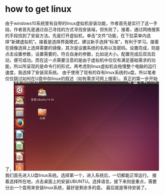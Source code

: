 # how to get linux



由于windows10系统里有自带的linux虚拟机安装功能，作者首先是实行了这一手段。作者首先是通过自己寻找的方式寻找安装端，但失败了。接着，通过网络搜索的手段找到了安装方法。先是打开虚拟机，单击“文件”功能，在下拉菜单内选择“新建虚拟机”。接着是选择界面模式，建议新手选择“标准”，有利于学习。接着在镜像选择上选择需要的镜像，其次是设置系统的名称以及密码。设置完成，则是点击设置参数，设置需要的，符合自身的参数，比如说大小。配置完成后双击启动，便可成功。而在这一点需要注意的是由于虚拟机中仅仅有满足基础需求的功能，所以所呈现的是命令行的形式。再考虑到linux虚拟机会拖慢整个电脑的运行速度，我选择了安装双系统。
由于使用了现有的存有linux系统的u盘，所以笔者仅仅跳过如何在U盘中存linux的叙述（如有需求可网上搜索）。真正的第一步开始了，![](ac4bd11373f08202f1439a804dfbfbedaa641bbf.jpg)
我们首先进入U盘linux系统。选择第一个，进入系统后，一切都能正常运行。
接着选择所在地，点击桌面上的安装UBUNTU。选择语言。接下来则是重点，需要分出一个盘用来安装linux系统，最好是剩余多的盘。
最后就是等待安装了。


